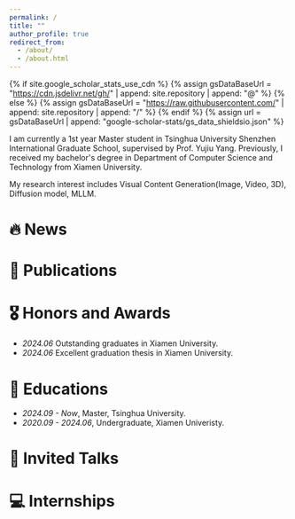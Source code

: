 ```yaml
---
permalink: /
title: ""
author_profile: true
redirect_from: 
  - /about/
  - /about.html
---
```


{% if site.google_scholar_stats_use_cdn %}
{% assign gsDataBaseUrl = "https://cdn.jsdelivr.net/gh/" | append: site.repository | append: "@" %}
{% else %}
{% assign gsDataBaseUrl = "https://raw.githubusercontent.com/" | append: site.repository | append: "/" %}
{% endif %}
{% assign url = gsDataBaseUrl | append: "google-scholar-stats/gs_data_shieldsio.json" %}

<span class='anchor' id='about-me'></span>

I am currently a 1st year Master student in Tsinghua University Shenzhen International Graduate School, supervised by Prof. Yujiu Yang. Previously, I received my bachelor's degree in Department of Computer Science and Technology from Xiamen University.

My research interest includes Visual Content Generation(Image, Video, 3D), Diffusion model, MLLM.


# 🔥 News


# 📝 Publications 


# 🎖 Honors and Awards
- *2024.06* Outstanding graduates in Xiamen University. 
- *2024.06* Excellent graduation thesis in Xiamen University. 

# 📖 Educations
- *2024.09 - Now*, Master, Tsinghua University. 
- *2020.09 - 2024.06*, Undergraduate, Xiamen Univeristy. 

# 💬 Invited Talks


# 💻 Internships

